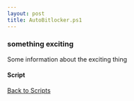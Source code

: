 ```yaml
---
layout: post
title: AutoBitlocker.ps1
---
```


### something exciting

Some information about the exciting thing

#### Script

<script src="https://gist-it.appspot.com/github.com/BanterBoy/scripts-blog/blob/master/PowerShell/scripts/AutoBitlocker.ps1"></script>

<a href="/menu/_pages/scripts.html">Back to Scripts</a>
